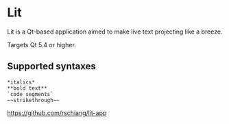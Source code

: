 Lit
===

Lit is a Qt-based application aimed to make live text projecting like a breeze.

Targets Qt 5.4 or higher.

Supported syntaxes
------------------
```
*italics*
**bold text**
`code segments`
~~strikethrough~~
```

https://github.com/rschiang/lit-app
